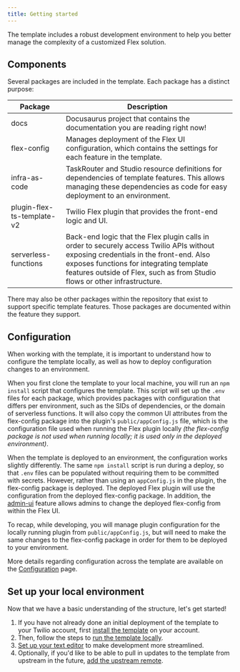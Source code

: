 ```yaml
---
title: Getting started
---
```


The template includes a robust development environment to help you better manage the complexity of a customized Flex solution.

## Components

Several packages are included in the template. Each package has a distinct purpose:

| Package | Description |
|---------|-------------|
|docs|Docusaurus project that contains the documentation you are reading right now!|
|flex-config|Manages deployment of the Flex UI configuration, which contains the settings for each feature in the template.|
|infra-as-code|TaskRouter and Studio resource definitions for dependencies of template features. This allows managing these dependencies as code for easy deployment to an environment.|
|plugin-flex-ts-template-v2|Twilio Flex plugin that provides the front-end logic and UI.|
|serverless-functions|Back-end logic that the Flex plugin calls in order to securely access Twilio APIs without exposing credentials in the front-end. Also exposes functions for integrating template features outside of Flex, such as from Studio flows or other infrastructure.|

There may also be other packages within the repository that exist to support specific template features. Those packages are documented within the feature they support.

## Configuration

When working with the template, it is important to understand how to configure the template locally, as well as how to deploy configuration changes to an environment.

When you first clone the template to your local machine, you will run an `npm install` script that configures the template. This script will set up the `.env` files for each package, which provides packages with configuration that differs per environment, such as the SIDs of dependencies, or the domain of serverless functions. It will also copy the common UI attributes from the flex-config package into the plugin's `public/appConfig.js` file, which is the configuration file used when running the Flex plugin locally _(the flex-config package is not used when running locally; it is used only in the deployed environment)_.

When the template is deployed to an environment, the configuration works slightly differently. The same `npm install` script is run during a deploy, so that `.env` files can be populated without requiring them to be committed with secrets. However, rather than using an `appConfig.js` in the plugin, the flex-config package is deployed. The deployed Flex plugin will use the configuration from the deployed flex-config package. In addition, the [admin-ui](/feature-library/admin-ui) feature allows admins to change the deployed flex-config from within the Flex UI.

To recap, while developing, you will manage plugin configuration for the locally running plugin from `public/appConfig.js`, but will need to make the same changes to the flex-config package in order for them to be deployed to your environment.

More details regarding configuration across the template are available on the [Configuration](template-utilities/configuration) page.

## Set up your local environment

Now that we have a basic understanding of the structure, let's get started!

1. If you have not already done an initial deployment of the template to your Twilio account, first [install the template](/getting-started/install-template) on your account.
2. Then, follow the steps to [run the template locally](/getting-started/run-locally).
3. [Set up your text editor](developer-setup) to make development more streamlined.
3. Optionally, if you'd like to be able to pull in updates to the template from upstream in the future, [add the upstream remote](merge-future-updates#pre-requisite-add-upstream-remote).